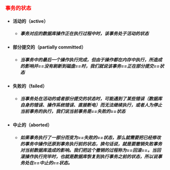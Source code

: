 ### <font color='red'>事务的状态</font>



- #### 活动的（active）

  - ##### 事务对应的数据库操作正在执行过程中时，该事务处于活动的状态

- #### 部分提交的（partially committed）

  - ##### 当事务中的最后一个操作执行完成，但由于操作都在内存中执行，所造成的影响并==没有刷新到磁盘==时，我们就说该事务==正在部分提交==状态

- #### 失败的（failed）

  - ##### 当事务处在活动的或者部分提交的状态时，可能遇到了某些错误（数据库自身的错误、操作系统错误、直接断电）而无法继续执行，或者人为停止当前事务的执行，我们说当前事务是==失败的==状态

- #### 中止的（aborted）

  - ##### 如果事务执行了一部分而变为==失败的==状态，那么就需要把已经修改的事务中操作还原到事务执行前的状态，换句话说，就是要撤销失败事务对当前数据库造成的影响。我们把这个撤销的过程称为==回滚==。当回滚操作执行完毕时，也就是数据库恢复到执行事务之前的状态，所以说事务处在==中止的==状态。







